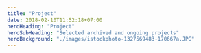 ```yaml
---
title: "Project"
date: 2018-02-10T11:52:18+07:00
heroHeading: "Project"
heroSubHeading: "Selected archived and ongoing projects"
heroBackground: "./images/istockphoto-1327569483-170667a.JPG"
---
```

